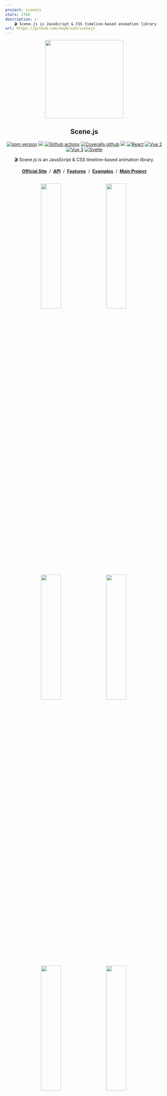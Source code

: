 ```yaml
---
project: scenejs
stars: 2768
description: |-
    🎬 Scene.js is JavaScript & CSS timeline-based animation library
url: https://github.com/daybrush/scenejs
---
```



<p align="middle"><img src="https://daybrush.com/scenejs/images/clapperboard.png" width="250"/></p>
<h2 align="middle">Scene.js</h2>
<p align="middle">
<a href="https://www.npmjs.com/package/scenejs" target="_blank"><img src="https://img.shields.io/npm/v/scenejs.svg?style=flat-square&color=007acc&label=version" alt="npm version" /></a>
<img src="https://img.shields.io/badge/language-typescript-blue.svg?style=flat-square"/>
<a href="https://github.com/daybrush/scenejs/actions" target="_blank"><img alt="Github actions" src="https://img.shields.io/github/actions/workflow/status/daybrush/scenejs/test.yml?branch=master&style=flat-square" /></a>
<a href="https://coveralls.io/github/daybrush/scenejs?branch=master&style=flat-square" target="_blank"><img alt="Coveralls github" src="https://img.shields.io/coveralls/github/daybrush/scenejs.svg?style=flat-square&label=%E2%9C%85%20coverage" /></a>
<a href="https://github.com/daybrush/scenejs/blob/master/LICENSE" target="_blank"><img src="https://img.shields.io/github/license/daybrush/scenejs.svg?style=flat-square&label=license&color=08CE5D"/></a>
<a href="https://github.com/daybrush/scenejs/tree/master/packages/react-scenejs" target="_blank"><img alt="React" src="https://img.shields.io/static/v1.svg?label=&message=React&style=flat-square&color=61daeb"></a> 
<a href="https://github.com/daybrush/scenejs/tree/master/packages/vue2-scenejs" target="_blank"><img
    alt="Vue 2"
    src="https://img.shields.io/static/v1.svg?label=&message=Vue2&style=flat-square&color=3fb984"></a>
<a href="https://github.com/daybrush/scenejs/tree/master/packages/vue-scenejs" target="_blank"><img
    alt="Vue 3"
    src="https://img.shields.io/static/v1.svg?label=&message=Vue%203&style=flat-square&color=3fb984"></a>
 <a href="https://github.com/daybrush/scenejs/tree/master/packages/svelte-scenejs" target="_blank"><img alt="Svelte" src="https://img.shields.io/static/v1.svg?label=&message=Svelte&style=flat-square&color=C82B38"></a>
</p>


<p align="middle">🎬 Scene.js is an JavaScript & CSS timeline-based animation library.</p>

<p align="middle"><a href="https://daybrush.com/scenejs"><strong>Official Site</strong></a> &nbsp;/&nbsp; <a href="https://daybrush.com/scenejs/release/latest/doc"><strong>API</strong></a> &nbsp;/&nbsp; <a href="https://daybrush.com/scenejs/features.html"><strong>Features</strong></a> &nbsp;/&nbsp; <a href="https://codepen.io/collection/DLWxrd/"><strong>Examples</strong></a> &nbsp;/&nbsp; <a href="https://github.com/daybrush/scena"><strong>Main Project</strong></a></p>
<br/>
<p align="middle" style="max-width: 1000px; margin: 0px auto;" >
  <a href="https://codepen.io/daybrush/pen/arQpYb" target="_blank"><img src="https://daybrush.com/scenejs/images/daybrush.gif" width="280" style="min-width:200px;max-width:320px;width: 32%;"/></a>&nbsp;
  <a href="https://codepen.io/daybrush/pen/EQPPBg" target="_blank"><img src="https://daybrush.com/scenejs/images/tree.gif" width="280" style="min-width:200px;max-width:320px;width: 32%;"/></a>&nbsp;
  <a href="https://codepen.io/daybrush/pen/QYRyMd" target="_blank"><img src="https://daybrush.com/scenejs/images/card.gif" width="280" style="min-width:200px;max-width:320px;width: 32%;"/></a>&nbsp;
  <a href="https://codepen.io/daybrush/pen/zWMeJW" target="_blank"><img src="https://daybrush.com/scenejs/images/circleburst.gif" width="280" style="min-width:200px;max-width:320px;width: 32%;"/></a>&nbsp;
  <a href="https://codepen.io/daybrush/pen/aYPjjM" target="_blank"><img src="https://daybrush.com/scenejs/example/scenejs.gif" width="280" style="min-width:200px;max-width:320px;width: 32%;"/></a>&nbsp;
  <a href="https://codepen.io/daybrush/pen/ydMJKR" target="_blank"><img src="https://daybrush.com/scenejs/images/panda.gif" width="280" style="min-width:200px;max-width:320px;width: 32%;"/></a>&nbsp;
  <a href="https://codepen.io/daybrush/pen/vRrbXG" target="_blank"><img src="https://daybrush.com/scenejs/example/raindrop.gif" width="280" style="min-width:200px;max-width:320px;width: 32%;"/></a>&nbsp;
  <a href="https://codepen.io/daybrush/pen/RMBXBm" target="_blank"><img src="https://daybrush.com/scenejs/example/search.gif" width="280" style="min-width:200px;max-width:320px;width: 32%;"/></a>&nbsp;
  <a href="https://codepen.io/daybrush/pen/pLxQGY" target="_blank"><img src="https://daybrush.com/scenejs/example/motion.gif" width="280" style="min-width:200px;max-width:320px;width: 32%;"/></a>&nbsp;
</p>


## 🚀 Examples
* [ClapperBoard Animation](https://codepen.io/daybrush/pen/VRomqr)
* [Panda eating Bamboo Animation](https://codepen.io/daybrush/pen/ydMJKR)
* [Circle Burst](https://codepen.io/daybrush/pen/zWMeJW)
* [Motion Effect](https://codepen.io/daybrush/pen/pLxQGY)
* [Tree Animation](https://codepen.io/daybrush/pen/EQPPBg)
* [Snow Animation](https://codepen.io/daybrush/pen/eoYGrx)
* [Card Rotation](https://codepen.io/daybrush/pen/QYRyMd)
* [Raindrop Effect](https://codepen.io/daybrush/pen/vRrbXG)
* [Cube](https://codepen.io/daybrush/pen/ybxwpV)
* [Shape](https://codepen.io/daybrush/pen/VXVgpE) 
* [Timer](https://codepen.io/daybrush/pen/OdMMXd)

[**More Examples**](https://codepen.io/collection/DLWxrd/)


## ⚙️ Installation
```bash
$ npm install scenejs
```
```html
<script src="//daybrush.com/scenejs/release/latest/dist/scene.min.js"></script>
```

## 📄 Documents
* [API Documentation](https://daybrush.com/scenejs/release/latest/doc/)
* [Features Documentation](https://daybrush.com/scenejs/features.html)

## 📦 Packages
|Package|Version|Description|
|---|---|---|
|[**react-scenejs**](https://github.com/daybrush/scenejs/tree/master/packages/react-scenejs)|[![](https://img.shields.io/npm/v/react-scenejs.svg?style=flat-square)](https://npmjs.com/package/react-scenejs)|A React Component that create JavaScript & CSS timeline-based animation with Scene.js.|
|[**svelte-scenejs**](https://github.com/daybrush/scenejs/tree/master/packages/svelte-scenejs)|[![](https://img.shields.io/npm/v/svelte-scenejs.svg?style=flat-square)](https://npmjs.com/package/svelte-scenejs)|A Svelte Component that create JavaScript & CSS timeline-based animation with Scene.js.|
|[**vue-scenejs**](https://github.com/daybrush/scenejs/tree/master/packages/vue3-scenejs)|[![](https://img.shields.io/npm/v/vue-scenejs.svg?style=flat-square)](https://npmjs.com/package/vue-scenejs)|A Vue 3 Component that create JavaScript & CSS timeline-based animation with Scene.js.|
|[**vue2-scenejs**](https://github.com/daybrush/scenejs/tree/master/packages/vue-scenejs)|[![](https://img.shields.io/npm/v/vue2-scenejs.svg?style=flat-square)](https://npmjs.com/package/vue2-scenejs)|A Vue 2 Component that create JavaScript & CSS timeline-based animation with Scene.js.|
|[**@scenejs/render**](https://github.com/daybrush/scenejs-render)|[![](https://img.shields.io/npm/v/@scenejs/render.svg?style=flat-square)](https://npmjs.com/package/@scenejs/render)|Make a movie of CSS animation through Scene.js.|
|[**@scenejs/effects**](https://github.com/daybrush/scenejs-effects)|[![](https://img.shields.io/npm/v/@scenejs/effects.svg?style=flat-square)](https://npmjs.com/package/@scenejs/effects)|Effect collection library where you can add scene effects to Scene.js.|
|[**@scenejs/timeline**](https://github.com/daybrush/scenejs-timeline)|[![](https://img.shields.io/npm/v/@scenejs/timeline.svg?style=flat-square)](https://npmjs.com/package/@scenejs/timeline)|A library that represents the timeline of Scene.js. You can control time, properties, and items.|
|[**@scenejs/media**](https://github.com/daybrush/scenejs-media)|[![](https://img.shields.io/npm/v/@scenejs/media.svg?style=flat-square)](https://npmjs.com/package/@scenejs/media)|A library for playing or controlling media with Scene.js.|
|[**@scenejs/iframe**](https://github.com/daybrush/scenejs-iframe)|[![](https://img.shields.io/npm/v/@scenejs/iframe.svg?style=flat-square)](https://npmjs.com/package/@scenejs/iframe)|A library that control the animation of iframe with Scene.js.|


## 🎬 Make Scene
```javascript
import Scene from "scenejs";

const scene = new Scene({
  ".class": {
    0: "left: 0px; top: 0px; transform: translate(0px);",
    1: {
      "left": "100px",
      "top": "0px",
      transform: "translate(50px)",
    },
    2: {
      "left": "200px",
      "top": "100px",
      transform: {
        translate: "100px",
      },
    }
  }
}, {
  selector: true,
  easing: "ease-in-out",
}).play();
```
## 🎬 Add Media (Audio/Video)
This library supports adding video and audio components to your scene. To add a video or an audio, you need to install @scenejs/media library.
### Add necessary npm package
```sh
$ npm i @scenejs/media
```
### How to use
```javascript

import MediaScene from '@scenejs/media';

const mediaScene = new MediaScene();
    mediaScene
        .addMedia("background", "./background.mp3")
        .seek(0, 40.79);
    
    mediaScene
        .addMedia("video", "./video.mp4")
        .seek(0, 40.79)
        .setVolume(1)
        .setPlaySpeed(1)
        .setDelay(startTime);

    scene.setItem("video",mediaScene);
```
Please note that this library uses the built-in capability of your browser to play audio and video files. Make sure necessary codecs are installed, and the browser supports the video/audio file being added to the project

## ✨ Effects

* [typing](https://daybrush.com/scenejs/features.html#typing)
* [flip](https://daybrush.com/scenejs/features.html#flip)
* [flipX](https://daybrush.com/scenejs/features.html#flipx)
* [flipY](https://daybrush.com/scenejs/features.html#flipy)
* [shake](https://daybrush.com/scenejs/features.html#shake)
* [shakeX](https://daybrush.com/scenejs/features.html#shakex)
* [shakeY](https://daybrush.com/scenejs/features.html#shakey)
* [wipeIn](https://daybrush.com/scenejs/features.html#wipein)
* [wipeOut](https://daybrush.com/scenejs/features.html#wipeout)
* [zoomIn](https://daybrush.com/scenejs/features.html#zoomin)
* [zoomOut](https://daybrush.com/scenejs/features.html#zoomout)
* [blink](https://daybrush.com/scenejs/features.html#bllink)
* [fadeIn](https://daybrush.com/scenejs/features.html#fadein)
* [fadeOut](https://daybrush.com/scenejs/features.html#fadeout)
* [transition](https://daybrush.com/scenejs/features.html#transition)


## 🌐 Supported Browsers

|Internet Explorer|Chrome|FireFox|Safari|Opera|
|---|---|---|---|---|
|9+(10+ playCSS)|latest|latest|latest|latest|

## ⭐️ Show Your Support
Please give a ⭐️ if this project helped you!


## 👏 Contributing

If you have any questions or requests or want to contribute to `scenejs` or other packages, please write the [issue](https://github.com/daybrush/scenejs/issues) or give me a Pull Request freely.


### Code Contributors

This project exists thanks to all the people who contribute. [[Contribute](CONTRIBUTING.md)].

<a href="https://github.com/daybrush/scenejs/graphs/contributors">
  <img src="https://contrib.rocks/image?repo=daybrush/scenejs" />
</a>


## Sponsors
<p align="center">
	<a href="https://daybrush.com/sponsors/sponsors.svg">
		<img src="https://daybrush.com/sponsors/sponsors.svg"/>
	</a>
</p>


## 🐞 Bug Report

If you find a bug, please report to us opening a new [Issue](https://github.com/daybrush/scenejs/issues) on GitHub.



## 📝 License

This project is [MIT](https://github.com/daybrush/scenejs/blob/master/LICENSE) licensed.

```
MIT License

Copyright (c) 2016 Daybrush

Permission is hereby granted, free of charge, to any person obtaining a copy
of this software and associated documentation files (the "Software"), to deal
in the Software without restriction, including without limitation the rights
to use, copy, modify, merge, publish, distribute, sublicense, and/or sell
copies of the Software, and to permit persons to whom the Software is
furnished to do so, subject to the following conditions:

The above copyright notice and this permission notice shall be included in all
copies or substantial portions of the Software.

THE SOFTWARE IS PROVIDED "AS IS", WITHOUT WARRANTY OF ANY KIND, EXPRESS OR
IMPLIED, INCLUDING BUT NOT LIMITED TO THE WARRANTIES OF MERCHANTABILITY,
FITNESS FOR A PARTICULAR PURPOSE AND NONINFRINGEMENT. IN NO EVENT SHALL THE
AUTHORS OR COPYRIGHT HOLDERS BE LIABLE FOR ANY CLAIM, DAMAGES OR OTHER
LIABILITY, WHETHER IN AN ACTION OF CONTRACT, TORT OR OTHERWISE, ARISING FROM,
OUT OF OR IN CONNECTION WITH THE SOFTWARE OR THE USE OR OTHER DEALINGS IN THE
SOFTWARE.
```

